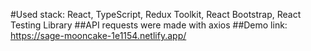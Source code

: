 #Used stack: React, TypeScript, Redux Toolkit, React Bootstrap, React Testing Library
##API requests were made with axios
##Demo link: https://sage-mooncake-1e1154.netlify.app/
